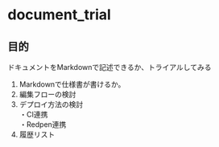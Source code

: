 # document_trial
## 目的
ドキュメントをMarkdownで記述できるか、トライアルしてみる

1. Markdownで仕様書が書けるか。
1. 編集フローの検討
1. デプロイ方法の検討  
 ・CI連携  
 ・Redpen連携 
1. 履歴リスト


